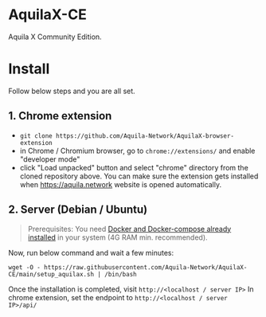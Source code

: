 # AquilaX-CE
Aquila X Community Edition.

# Install
Follow below steps and you are all set.
## 1. Chrome extension
- `git clone https://github.com/Aquila-Network/AquilaX-browser-extension`
- in Chrome / Chromium browser, go to `chrome://extensions/` and enable "developer mode"
- click "Load unpacked" button and select "chrome" directory from the cloned repository above. You can make sure the extension gets installed when https://aquila.network website is opened automatically.
## 2. Server (Debian / Ubuntu)
> Prerequisites: You need [Docker and Docker-compose already installed](https://gist.github.com/freakeinstein/23360053b2c33630b4417549f8e82577) in your system (4G RAM min. recommended).

Now, run below command and wait a few minutes:
```
wget -O - https://raw.githubusercontent.com/Aquila-Network/AquilaX-CE/main/setup_aquilax.sh | /bin/bash
```
Once the installation is completed, visit `http://<localhost / server IP>`
In chrome extension, set the endpoint to `http://<localhost / server IP>/api/`
